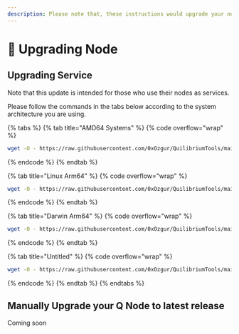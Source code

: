 ```yaml
---
description: Please note that, these instructions would upgrade your node to V1.4.18
---
```


# 📀 Upgrading Node

## Upgrading Service

Note that this update is intended for those who use their nodes as services.

Please follow the commands in the tabs below according to the system architecture you are using.

{% tabs %}
{% tab title="AMD64 Systems" %}
{% code overflow="wrap" %}
```bash
wget -O - https://raw.githubusercontent.com/0xOzgur/QuilibriumTools/main/update.sh | bash
```
{% endcode %}
{% endtab %}

{% tab title="Linux Arm64" %}
{% code overflow="wrap" %}
```bash
wget -O - https://raw.githubusercontent.com/0xOzgur/QuilibriumTools/main/updateLinuxArm64.sh | bash
```
{% endcode %}
{% endtab %}

{% tab title="Darwin Arm64" %}
{% code overflow="wrap" %}
```bash
wget -O - https://raw.githubusercontent.com/0xOzgur/QuilibriumTools/main/updateDarwinArm64.sh | bash
```
{% endcode %}
{% endtab %}

{% tab title="Untitled" %}
{% code overflow="wrap" %}
```bash
wget -O - https://raw.githubusercontent.com/0xOzgur/QuilibriumTools/main/updateDocker.sh | bash

```
{% endcode %}
{% endtab %}
{% endtabs %}

## Manually Upgrade your Q Node to latest release

Coming soon
